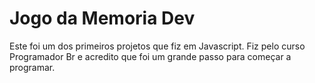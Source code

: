 # Jogo da Memoria Dev

Este foi um dos primeiros projetos que fiz em Javascript. Fiz pelo curso Programador Br e acredito que foi um grande passo para começar a programar.

